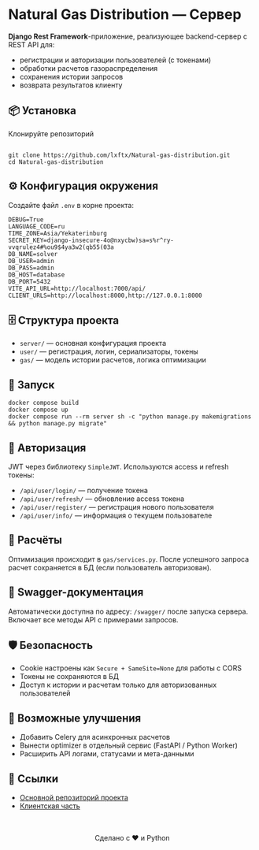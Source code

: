 <h1>Natural Gas Distribution — Сервер</h1>
<p><strong>Django Rest Framework</strong>-приложение, реализующее backend-сервер с REST API для:</p>
<ul>
   <li>регистрации и авторизации пользователей (с токенами)</li>
   <li>обработки расчетов газораспределения</li>
   <li>сохранения истории запросов</li>
   <li>возврата результатов клиенту</li>
</ul>
<h2>📦 Установка</h2>
<p>Клонируйте репозиторий</p>
<pre><code>
git clone https://github.com/lxftx/Natural-gas-distribution.git
cd Natural-gas-distribution
</code></pre>
<h2>⚙️ Конфигурация окружения</h2>
<p>Создайте файл <code>.env</code> в корне проекта:</p>
<code><pre>
DEBUG=True
LANGUAGE_CODE=ru
TIME_ZONE=Asia/Yekaterinburg
SECRET_KEY=django-insecure-4o@nxycbw)sa=s%r^ry-vvqrulez4#%ou9$4ya3w2(qb55(03a
DB_NAME=solver
DB_USER=admin
DB_PASS=admin
DB_HOST=database
DB_PORT=5432
VITE_API_URL=http://localhost:7000/api/
CLIENT_URLS=http://localhost:8000,http://127.0.0.1:8000
</code></pre>
<h2>🗄️ Структура проекта</h2>
<ul>
   <li><code>server/</code> — основная конфигурация проекта</li>
   <li><code>user/</code> — регистрация, логин, сериализаторы, токены</li>
   <li><code>gas/</code> — модель истории расчетов, логика оптимизации</li>
</ul>
<h2>🚀 Запуск</h2>
<pre><code>docker compose build
docker compose up
docker compose run --rm server sh -c "python manage.py makemigrations && python manage.py migrate"</code></pre>
<h2>🔐 Авторизация</h2>
<p>JWT через библиотеку <code>SimpleJWT</code>. Используются access и refresh токены:</p>
<ul>
   <li><code>/api/user/login/</code> — получение токена</li>
   <li><code>/api/user/refresh/</code> — обновление access токена</li>
   <li><code>/api/user/register/</code> — регистрация нового пользователя</li>
   <li><code>/api/user/info/</code> — информация о текущем пользователе</li>
</ul>
<h2>🧠 Расчёты</h2>
<p>Оптимизация происходит в <code>gas/services.py</code>. После успешного запроса расчет сохраняется в БД (если пользователь авторизован).</p>
<h2>📘 Swagger-документация</h2>
<p>Автоматически доступна по адресу: <code>/swagger/</code> после запуска сервера. Включает все методы API с примерами запросов.</p>
<h2>🛡️ Безопасность</h2>
<ul>
   <li>Cookie настроены как <code>Secure + SameSite=None</code> для работы с CORS</li>
   <li>Токены не сохраняются в БД</li>
   <li>Доступ к истории и расчетам только для авторизованных пользователей</li>
</ul>
<h2>🔧 Возможные улучшения</h2>
<ul>
   <li>Добавить Celery для асинхронных расчетов</li>
   <li>Вынести optimizer в отдельный сервис (FastAPI / Python Worker)</li>
   <li>Расширить API логами, статусами и мета-данными</li>
</ul>
<h2>📎 Ссылки</h2>
<ul>
   <li><a href="https://github.com/lxftx/Natural-gas-distribution">Основной репозиторий проекта</a></li>
   <li><a href="https://github.com/lxftx/Natural-gas-distribution/tree/main/client">Клиентская часть</a></li>
</ul>
<p style="text-align:center; margin-top:3rem;">Сделано с ❤️ и Python</p>